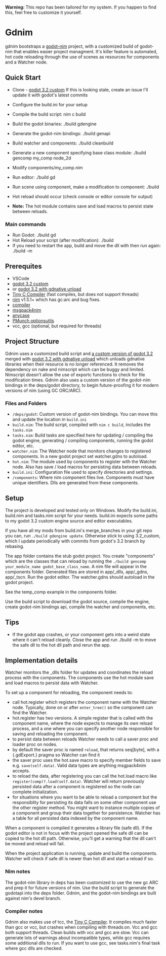 **Warning:** This repo has been tailored for my system. If you happen to find this,
feel free to customize it yourself.

# Gdnim #
gdnim bootstraps a [godot-nim](https://github.com/pragmagic/godot-nim) project,
with a customized build of godot-nim that enables easier project managment. It's
killer feature is automated, hot code reloading through the use of scenes as
resources for components and a Watcher node.

## Quick Start ##
 - Clone - [godot 3.2 custom](https://github.com/geekrelief/godot/tree/3.2_custom)
     If this is looking stale, create an issue I'll update it with godot's latest commits
 - Configure the build.ini for your setup
 - Compile the build script: nim c build
 - Build the godot binaries: ./build gdengine
 - Generate the godot-nim bindings: ./build genapi
 - Build watcher and components: ./build cleanbuild

 - Generate a new component specifying base class module: ./build gencomp my_comp node_2d
 - Modify components/my_comp.nim
 - Run editor: ./build gd
 - Run scene using component, make a modification to component: ./build
 - Hot reload should occur (check console or editor console for output)
 - **Note:** The hot module contains save and load macros to persist state between reloads.

### Main commands ###
 - Run Godot: ./build gd
 - Hot Reload your script (after modification): ./build
 - If you need to restart the app, build and move the dll with then run again: ./build -m

## Prerequites ##
  - VSCode
  - [godot 3.2 custom](https://github.com/geekrelief/godot/tree/3.2_custom)
  - or [godot 3.2 with gdnative unload](https://github.com/geekrelief/godot/tree/3.2_gdnative_unload)
  - [Tiny C Compiler](https://github.com/mirror/tinycc) (fast compiles, but does not support threads)
  - [nim](https://github.com/nim-lang/Nim) v1.5.1+ which has gc:arc and bug fixes.
  - [compiler](https://nimble.directory/pkg/compiler)
  - [msgpack4nim](https://nimble.directory/pkg/msgpack4nim)
  - [anycase](https://nimble.directory/pkg/anycase)
  - [PMunch optionsutils](https://github.com/PMunch/nim-optionsutils)
  - vcc, gcc (optional, but required for threads)

## Project Structure ##
Gdnim uses a customized build script and [a custom version of godot 3.2](https://github.com/geekrelief/godot/tree/3.2_custom) merged with [godot 3.2 with gdnative unload](https://github.com/geekrelief/godot/tree/3.2_gdnative_unload) which unloads gdnative libraries when their resource is no longer referenced. It removes the dependency on nake and nimscript which can be buggy and limited. Nimscript doesn't allow the use of exportc functions to check for file modification times. Gdnim also uses a custom version of the godot-nim bindings in the deps/godot directory, to begin future-proofing it for modern versions of nim (using GC ORC/ARC).

### Files and Folders ###
 - `/deps/godot`: Custom version of godot-nim bindings. You can move this and update the location in `build.ini`
 - `build.nim`: The build script, compiled with `nim c build`, includes the `tasks.nim`
 - `tasks.nim`: Build tasks are specified here for updating / compiling the godot engine, generating / compiling  components, running the godot editor, etc.
 - `watcher.nim`: The Watcher node that monitors changes to registered components. In a new godot project set watcher.gdns to autoload.
 - `hot.nim`: The module used by components to register with the Watcher node. Also has save / load macros for persisting data between reloads.
 - `build.ini`: Configuration file used to specify directories and settings.
 - `/components`: Where nim component files live. Components must have unique identifiers. Dlls are generated from these components.


## Setup ##

The project is developed and tested only on Windows.
Modify the build.ini, build.nim and tasks.nim script for your needs.
build.ini expects some paths to my godot 3.2 custom engine source and editor executables.

If you have all my mods from build.ini's merge_branches in your git repo you can, run
`./build gdengine update`.  Otherwise stick to using 3.2_custom, which I update periodically
with commits from godot's 3.2 branch by rebasing.

The app folder contains the stub godot project. You create "components" which are the classes that can reload by
running the `./build gencomp your_module_name godot_base_class_name`.  A nim file will appear in
the components folder. Generated files are stored in app/_dlls, app/_gdns, app/_tscn.
Run the godot editor. The watcher.gdns should autoload in the godot project.

See the temp_comp example in the components folder.

Use the build script to download the godot source, compile the engine, create godot-nim bindings api, compile the watcher and components, etc.

## Tips ##
 - If the godot app crashes, or your component gets into a weird state where it
can't reload cleanly. Close the app and run ./build -m to move the safe dll to
the hot dll path and rerun the app.

## Implementation details ##
Watcher monitors the _dlls folder for updates and coordinates the reload process
with the components. The components use the hot module save and load macros to
persist data with Watcher.

To set up a component for reloading, the component needs to:
 - call hot.register which registers the component name with the Watcher node. Typically, done on or after `enter_tree()` so the component can find the Watcher.
 - hot.register has two versions. A simple register that is called with the component name, where the node expects to manage its own reload process, and a one where you can specify another node responsible for saving and reloading the component.
 - to persist data between reloads Watcher needs to call a saver proc and loader proc on nodes.
 - by default the saver proc is named `reload`, that returns seq[byte], with a {.gdExport.} pragma so Watcher can find it
 - the saver proc uses the hot.save macro to specify member fields to save e.g. `save(self.data)`. Valid data types are anything msgpack4nim accepts.
 - to reload the data, after registering you can call the hot.load macro like `register(comp)?.load(self.data)`. Watcher will return previously persisted data after a component is registered so the node can complete initialization.
 - for situations where you want to be able to reload a component but the responsiblity for persisting its data falls on some other component use the other register method. You might want to instance multiple copies of a component and group their data together for persistence. Watcher has a table for all persisted data indexed by the component name.

When a component is compiled it generates a library file (safe dll). If the godot editor is not in focus with the project opened the safe dll can be copied to the hot dll path. Otherwise, you'll get a warning that the dll can't be moved and reload will fail.

When the project application is running, update and build the components.
Watcher will check if safe dll is newer than hot dll and start a reload if so.

### Nim notes ###
The godot-nim library in deps has been customized to use the new gc ARC and prep it for future versions of nim.
Use the build script to generate the godotapi into the deps folder.
Gdnim, and the godot-nim bindings are built against nim's devel branch.

### Compiler notes ###
Gdnim also makes use of tcc, the [Tiny C Compiler](https://github.com/mirror/tinycc). It compiles much faster than gcc or vcc, but crashes when compiling with threads:on. Vcc and gcc both support threads. Clean builds with vcc and gcc are slow. Vcc can generate lots of warnings about incompatible types, while gcc requires some additional dlls to run. If you want to use gcc, see tasks.nim's final task where gcc dlls are checked.